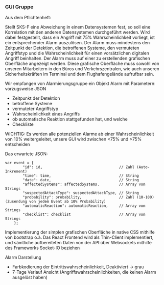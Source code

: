### GUI Gruppe 

Aus dem Pflichtenheft:

Stellt SKS-F eine Abweichung in einem Datensystemen fest, so soll eine Korrelation mit den anderen Datensystemen durchgeführt werden. Wird dabei festgestellt, dass ein Angriff mit 75% Wahrscheinlichkeit vorliegt, ist ein entsprechender Alarm auszulösen. Der Alarm muss mindestens den Zeitpunkt der Detektion, die betroffenen Systeme, den vermuteten Angriffstyp und die Wahrscheinlichkeit für einen vorsätzlichen digitalen Angriff beinhalten. Der Alarm muss auf einer zu erstellenden grafischen Oberfläche angezeigt werden. Diese grafische Oberfläche muss sowohl von unseren Mitarbeitern in den Büros und Verkehrszentralen, wie auch unseren Sicherheitskräften im Terminal und dem Flughafengelände aufrufbar sein.

Wir empfangen von Alarmierungsgruppe ein Objekt Alarm mit Parametern:   vorzugsweise JSON
- Zeitpunkt der Detektion
- betroffene Systeme
- vermuteter Angriffstyp
- Wahrscheinlichkeit eines Angriffs
- ob automatische Reaktion stattgefunden hat, und welche
- Checkliste

WICHTIG: Es werden alle potenziellen Alarme ab einer Wahrscheinlichkeit von 10% weitergeleitet, unsere GUI wird zwischen <75% und >75% entscheiden

Das erwartete JSON:
```
var event = {
        "id": id,                                   // Zahl (Auto-Inkrement)
        "time": time,                               // String
        "date": date,                               // String
        "affectedSystems": affectedSystems,         // Array von Strings
        "suspectedAttackType": suspectedAttackType, // String
        "probability": probability,                 // Zahl (10-100) (Zusendung von jedem Event ab 10% Probability)
        "automaticReaction": automaticReaction,     // Array von Strings
        "checklist": checklist                      // Array von Strings
    };
```

Implementierung der simplen grafischen Oberfläche in native CSS mithilfe von bootstrap o.ä. 
Das React Frontend wird als Thin-Client implementiert, und sämtliche aufbereiteten Daten von der API über Websockets mithilfe des Frameworks Socket-IO beziehen

Alarm Darstellung
- Farbkodierung der Eintrittswahrscheinlichkeit, Deaktiviert -> grau
- 7-Tage Verlauf Ansicht (Angriffswahrscheinlichkeiten, die keinen Alarm ausgelöst haben)
